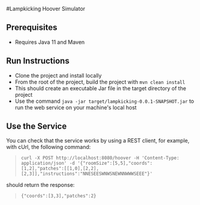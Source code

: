 #Lampkicking Hoover Simulator

## Prerequisites
- Requires Java 11 and Maven

## Run Instructions

- Clone the project and install locally
- From the root of the project, build the project with `mvn clean install`
- This should create an executable Jar file in the target directory of the project
- Use the command `java -jar target/lampkicking-0.0.1-SNAPSHOT.jar` to run the web service on your machine's local host

## Use the Service

You can check that the service works by using a REST client, for example, with cUrl, the following command: 

>`curl -X POST http://localhost:8080/hoover -H 'Content-Type: application/json' -d '{"roomSize":[5,5],"coords":[1,2],"patches":[[1,0],[2,2],[2,3]],"instructions":"NNESEESWNWSNEWNNWWWSEEE"}'`

should return the response: 
>`{"coords":[3,3],"patches":2}`